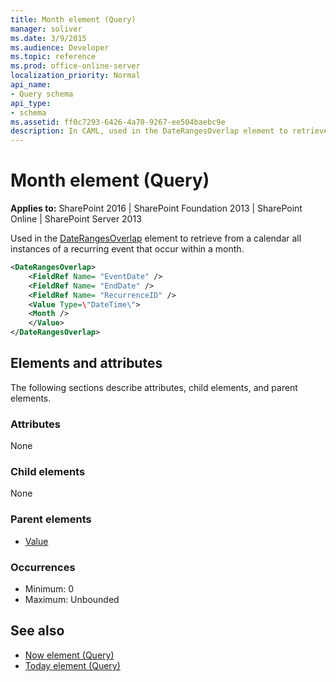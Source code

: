```yaml
---
title: Month element (Query)
manager: soliver
ms.date: 3/9/2015
ms.audience: Developer
ms.topic: reference
ms.prod: office-online-server
localization_priority: Normal
api_name:
- Query schema
api_type:
- schema
ms.assetid: ff0c7293-6426-4a70-9267-ee504baebc9e
description: In CAML, used in the DateRangesOverlap element to retrieve from a calendar all instances of a recurring event that occur within a month. 
---
```


# Month element (Query)

**Applies to:** SharePoint 2016 | SharePoint Foundation 2013 | SharePoint Online | SharePoint Server 2013
  
Used in the [DateRangesOverlap](daterangesoverlap-element-query.md) element to retrieve from a calendar all instances of a recurring event that occur within a month. 
  
```XML
<DateRangesOverlap>
    <FieldRef Name= "EventDate" />
    <FieldRef Name= "EndDate" />
    <FieldRef Name= "RecurrenceID" />
    <Value Type=\"DateTime\">
    <Month />
    </Value>
</DateRangesOverlap>
```

## Elements and attributes

The following sections describe attributes, child elements, and parent elements.

### Attributes

None
   
### Child elements

None
   
### Parent elements

- [Value](value-element-query.md)
   
### Occurrences

- Minimum: 0 
- Maximum: Unbounded
   
## See also

- [Now element (Query)](now-element-query.md)
- [Today element (Query)](today-element-query.md)

